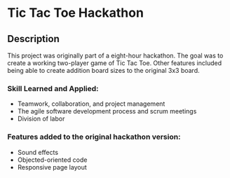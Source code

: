 # Tic Tac Toe Hackathon

## Description
This project was originally part of a eight-hour hackathon.  The goal was to create a working two-player game of Tic Tac Toe.  Other features included being able to create addition board sizes to the original 3x3 board.

### Skill Learned and Applied:
>
- Teamwork, collaboration, and project management
- The agile software development process and scrum meetings
- Division of labor 

### Features added to the original hackathon version:
>
- Sound effects
- Objected-oriented code
- Responsive page layout
